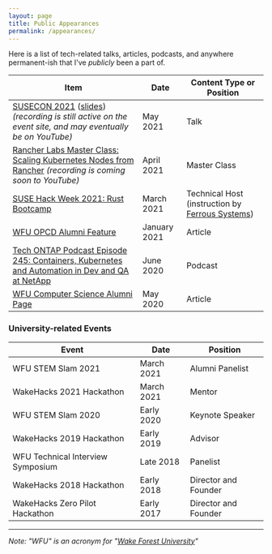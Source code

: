 ```yaml
---
layout: page
title: Public Appearances
permalink: /appearances/
---
```


Here is a list of tech-related talks, articles, podcasts, and anywhere permanent-ish that I've *publicly* been a part of.

Item | Date | Content Type or Position
--- | --- | ---
[SUSECON 2021](https://susecon.com) ([slides](../slides/susecon2021-dev1014-nickgerace.pdf)) *(recording is still active on the event site, and may eventually be on YouTube)* | May 2021 | Talk
[Rancher Labs Master Class: Scaling Kubernetes Nodes from Rancher](https://info.rancher.com/kubernetes-master-class-apr6-2021) *(recording is coming soon to YouTube)* | April 2021 | Master Class
[SUSE Hack Week 2021: Rust Bootcamp](https://hackweek.suse.com/20/projects/rust-bootcamp) | March 2021 | Technical Host (instruction by [Ferrous Systems](https://ferrous-systems.com/))
[WFU OPCD Alumni Feature](https://opcd.wfu.edu/2021/01/nick-gerace/) | January 2021 | Article
[Tech ONTAP Podcast Episode 245: Containers, Kubernetes and Automation in Dev and QA at NetApp](https://soundcloud.com/techontap_podcast/episode-245-containers-kubernetes-and-automation-in-dev-and-qa-at-netapp) | June 2020 | Podcast
[WFU Computer Science Alumni Page](https://cs.wfu.edu/nick-gerace-bs-may-2019/) | May 2020 | Article

### University-related Events

Event | Date | Position
--- | --- | ---
WFU STEM Slam 2021 | March 2021 | Alumni Panelist
WakeHacks 2021 Hackathon | March 2021 | Mentor
WFU STEM Slam 2020 | Early 2020 | Keynote Speaker
WakeHacks 2019 Hackathon | Early 2019 | Advisor
WFU Technical Interview Symposium | Late 2018 | Panelist
WakeHacks 2018 Hackathon | Early 2018 | Director and Founder
WakeHacks Zero Pilot Hackathon | Early 2017 | Director and Founder

---

*Note: "WFU" is an acronym for "[Wake Forest University](https://www.wfu.edu/)"*
